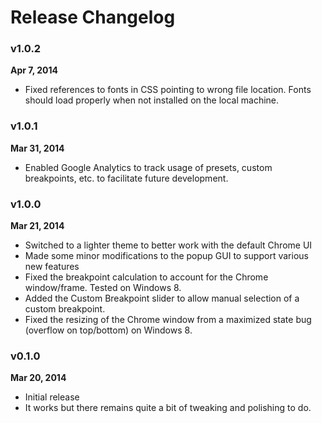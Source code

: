 # Release Changelog

### v1.0.2
**Apr 7, 2014**
+ Fixed references to fonts in CSS pointing to wrong file location. Fonts should load properly when not installed on the local machine.

### v1.0.1
**Mar 31, 2014**
+ Enabled Google Analytics to track usage of presets, custom breakpoints, etc. to facilitate future development.

### v1.0.0
**Mar 21, 2014**
+ Switched to a lighter theme to better work with the default Chrome UI
+ Made some minor modifications to the popup GUI to support various new features
+ Fixed the breakpoint calculation to account for the Chrome window/frame. Tested on Windows 8.
+ Added the Custom Breakpoint slider to allow manual selection of a custom breakpoint.
+ Fixed the resizing of the Chrome window from a maximized state bug (overflow on top/bottom) on Windows 8.

### v0.1.0
**Mar 20, 2014**
+ Initial release
+ It works but there remains quite a bit of tweaking and polishing to do.